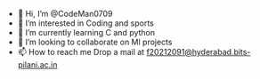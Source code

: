 - 👋 Hi, I’m @CodeMan0709
- 👀 I’m interested in Coding and sports
- 🌱 I’m currently learning C and python
- 💞️ I’m looking to collaborate on Ml projects
- 📫 How to reach me Drop a mail at f20212091@hyderabad.bits-pilani.ac.in

<!---
CodeMan0709/CodeMan0709 is a ✨ special ✨ repository because its `README.md` (this file) appears on your GitHub profile.
You can click the Preview link to take a look at your changes.
--->
